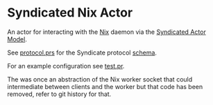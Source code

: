 # Syndicated Nix Actor

An actor for interacting with the [Nix](https://nixos.org/) daemon via the [Syndicated Actor Model](https://syndicate-lang.org/).

See [protocol.prs](./protocol.prs) for the Syndicate protocol [schema](https://preserves.dev/preserves-schema.html).

For an example configuration see [test.pr](./test.pr).

The was once an abstraction of the Nix worker socket that could intermediate between clients and the worker but that code has been removed, refer to git history for that.
